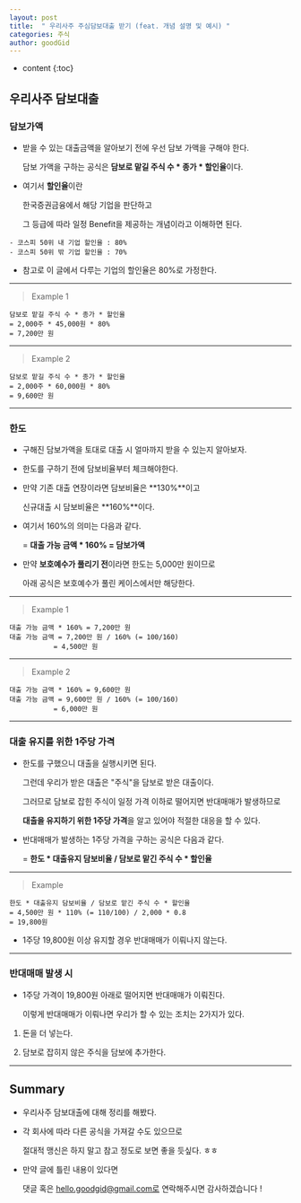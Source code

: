 ```yaml
---
layout: post
title:  " 우리사주 주심담보대출 받기 (feat. 개념 설명 및 예시) "
categories: 주식
author: goodGid
---
```

* content
{:toc}

## 우리사주 담보대출

### 담보가액

* 받을 수 있는 대출금액을 알아보기 전에 우선 담보 가액을 구해야 한다.

  담보 가액을 구하는 공식은 **담보로 맡길 주식 수 * 종가 * 할인율**이다.

* 여기서 **할인율**이란 

  한국증권금융에서 해당 기업을 판단하고
  
  그 등급에 따라 일정 Benefit을 제공하는 개념이라고 이해하면 된다.

```
- 코스피 50위 내 기업 할인율 : 80%
- 코스피 50위 밖 기업 할인율 : 70%
```

* 참고로 이 글에서 다루는 기업의 할인율은 80%로 가정한다.



---

> Example 1

```
담보로 맡길 주식 수 * 종가 * 할인율
= 2,000주 * 45,000원 * 80%
= 7,200만 원
```

---

> Example 2

```
담보로 맡길 주식 수 * 종가 * 할인율
= 2,000주 * 60,000원 * 80%
= 9,600만 원
```

---

### 한도

* 구해진 담보가액을 토대로 대출 시 얼마까지 받을 수 있는지 알아보자.

* 한도를 구하기 전에 담보비율부터 체크해야한다.

* 만약 기존 대출 연장이라면 담보비율은 **130%**이고

  신규대출 시 담보비율은 **160%**이다.

* 여기서 160%의 의미는 다음과 같다.

  = **대출 가능 금액 * 160% = 담보가액**

* 만약 **보호예수가 풀리기 전**이라면 한도는 5,000만 원이므로 

  아래 공식은 보호예수가 풀린 케이스에서만 해당한다.

---

> Example 1

```
대출 가능 금액 * 160% = 7,200만 원
대출 가능 금액 = 7,200만 원 / 160% (= 100/160)
           = 4,500만 원
```

---

> Example 2

```
대출 가능 금액 * 160% = 9,600만 원
대출 가능 금액 = 9,600만 원 / 160% (= 100/160)
           = 6,000만 원
```

---

### 대출 유지를 위한 1주당 가격

* 한도를 구했으니 대출을 실행시키면 된다.

  그런데 우리가 받은 대출은 "주식"을 담보로 받은 대출이다.

  그러므로 담보로 잡힌 주식이 일정 가격 이하로 떨어지면 반대매매가 발생하므로 

  **대출을 유지하기 위한 1주당 가격**을 알고 있어야 적절한 대응을 할 수 있다.

* 반대매매가 발생하는 1주당 가격을 구하는 공식은 다음과 같다.

  = **한도 * 대출유지 담보비율 / 담보로 맡긴 주식 수 * 할인율**

---

> Example

```
한도 * 대출유지 담보비율 / 담보로 맡긴 주식 수 * 할인율
= 4,500만 원 * 110% (= 110/100) / 2,000 * 0.8
= 19,800원
```

* 1주당 19,800원 이상 유지할 경우 반대매매가 이뤄나지 않는다.

---

### 반대매매 발생 시

* 1주당 가격이 19,800원 아래로 떨어지면 반대매매가 이뤄진다.

  이렇게 반대매매가 이뤄나면 우리가 할 수 있는 조치는 2가지가 있다.

1. 돈을 더 넣는다.

2. 담보로 잡히지 않은 주식을 담보에 추가한다.

---

## Summary

* 우리사주 담보대출에 대해 정리를 해봤다.

* 각 회사에 따라 다른 공식을 가져갈 수도 있으므로

  절대적 맹신은 하지 말고 참고 정도로 보면 좋을 듯싶다. ㅎㅎ

* 만약 글에 틀린 내용이 있다면

  댓글 혹은 hello.goodgid@gmail.com로 연락해주시면 감사하겠습니다 ! 

